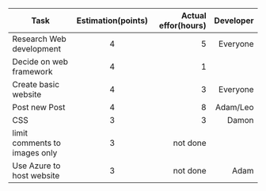 
|Task           |Estimation(points)  |Actual effor(hours)| Developer|
| ------------- |:-------------:     | -----:            | -----:            |
|Research Web development|4 |5  | Everyone
|Decide on web framework|4|1|
| Create basic website|4|3|Everyone
|Post new Post|4|8| Adam/Leo
|CSS|3|3|Damon
| limit comments to images only|3|not done|
| Use Azure to host website |3| not done |Adam|
